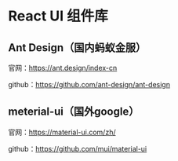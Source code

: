 # React UI 组件库

## Ant Design（国内蚂蚁金服）

官网：https://ant.design/index-cn

github：https://github.com/ant-design/ant-design

## meterial-ui（国外google）

官网：https://material-ui.com/zh/

github：https://github.com/mui/material-ui





